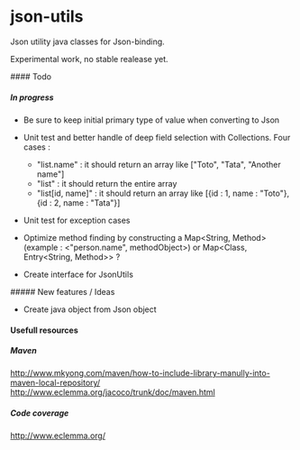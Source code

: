 # json-utils
Json utility java classes for Json-binding.

Experimental work, no stable realease yet.

#### Todo

##### In progress

- Be sure to keep initial primary type of value when converting to Json
 
- Unit test and better handle of deep field selection with Collections. Four cases :
  - "list.name" : it should return an array like ["Toto", "Tata", "Another name"]
  - "list" : it should return the entire array
  - "list[id, name]" : it should return an array like [{id : 1, name : "Toto"}, {id : 2, name : "Tata"}]

- Unit test for exception cases
- Optimize method finding by constructing a Map<String, Method> (example : <"person.name", methodObject>) or Map<Class, Entry<String, Method>> ?
- Create interface for JsonUtils

##### New features / Ideas

- Create java object from Json object

#### Usefull resources 

##### Maven

http://www.mkyong.com/maven/how-to-include-library-manully-into-maven-local-repository/
http://www.eclemma.org/jacoco/trunk/doc/maven.html

##### Code coverage

http://www.eclemma.org/
